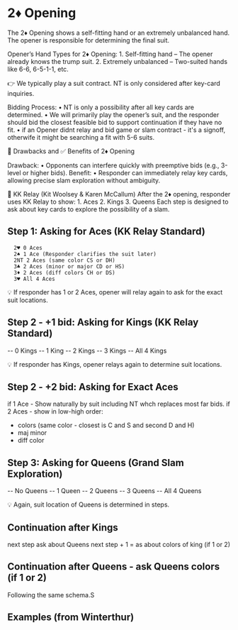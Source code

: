 # 2♦ Opening

The 2♦ Opening shows a self-fitting hand or an extremely unbalanced hand. The opener is responsible for determining the final suit.

Opener’s Hand Types for 2♦ Opening: 1. Self-fitting hand – The opener already knows the trump suit. 2. Extremely unbalanced – Two-suited hands like 6-6, 6-5-1-1, etc.

👉 We typically play a suit contract. NT is only considered after key-card inquiries.

Bidding Process:
• NT is only a possibility after all key cards are determined.
• We will primarily play the opener’s suit, and the responder should bid the closest feasible bid to support continuation if they have no fit.
• if an Opener didnt relay and bid game or slam contract - it's a signoff, otherwife it might be searching a fit with 5-6 suits.

🔴 Drawbacks and ✅ Benefits of 2♦ Opening

Drawback:
• Opponents can interfere quickly with preemptive bids (e.g., 3-level or higher bids).
Benefit:
• Responder can immediately relay key cards, allowing precise slam exploration without ambiguity.

🚀 KK Relay (Kit Woolsey & Karen McCallum)
After the 2♦ opening, responder uses KK Relay to show: 1. Aces 2. Kings 3. Queens
Each step is designed to ask about key cards to explore the possibility of a slam.

## Step 1: Asking for Aces (KK Relay Standard)

      2♥ 0 Aces
      2♠ 1 Ace (Responder clarifies the suit later)
      2NT 2 Aces (same color CS or DH)
      3♣ 2 Aces (minor or major CD or HS)
      3♦ 2 Aces (diff colors CH or DS)
      3♥ All 4 Aces

💡 If responder has 1 or 2 Aces, opener will relay again to ask for the exact
suit locations.

## Step 2 - +1 bid: Asking for Kings (KK Relay Standard)

-- 0 Kings
-- 1 King
-- 2 Kings
-- 3 Kings
-- All 4 Kings

💡 If responder has Kings, opener relays again to determine suit locations.

## Step 2 - +2 bid: Asking for Exact Aces

if 1 Ace - Show naturally by suit including NT whch replaces most far bids.
if 2 Aces - show in low-high order:

- colors (same color - closest is C and S and second D and H)
- maj minor
- diff color

## Step 3: Asking for Queens (Grand Slam Exploration)

-- No Queens
-- 1 Queen
-- 2 Queens
-- 3 Queens
-- All 4 Queens

💡 Again, suit location of Queens is determined in steps.

## Continuation after Kings

next step ask about Queens
next step + 1 = as about colors of king (if 1 or 2)

## Continuation after Queens - ask Queens colors (if 1 or 2)

Following the same schema.S

## Examples (from Winterthur)

